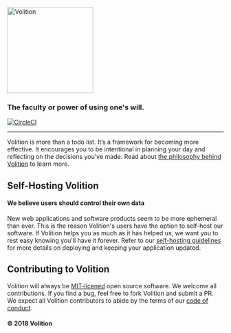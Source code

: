 <img src="app/assets/images/logo.png" width="200" alt="Volition">

### The faculty or power of using one's will.

[![CircleCI](https://circleci.com/gh/usevolition/volition/tree/master.svg?style=shield)](https://circleci.com/gh/usevolition/volition/tree/master)

---

Volition is more than a todo list. It’s a framework for becoming more effective. It encourages you to be intentional in planning your day and reflecting on the decisions you've made. Read about [the philosophy behind Volition](https://usevolition.com/philosophy "Philosophy behind Volition") to learn more.

## Self-Hosting Volition
#### We believe users should control their own data
New web applications and software products seem to be more ephemeral than ever. This is the reason Volition's users have the option to self-host our software. If Volition helps you as much as it has helped us, we want you to rest easy knowing you'll have it forever. Refer to our [self-hosting guidelines](SELFHOST.md "Volition self hosting guidelines") for more details on deploying and keeping your application updated.

## Contributing to Volition
Volition will always be [MIT-licened](LICENSE.md "Volition MIT-License") open source software. We welcome all contributions. If you find a bug, feel free to fork Volition and submit a PR. We expect all Volition contributors to abide by the terms of our [code of conduct](CONDUCT.md "Volition code of conduct").

#### © 2018 Volition
